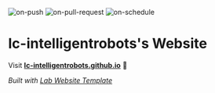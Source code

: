 
  ![on-push](../../actions/workflows/on-push.yaml/badge.svg)
  ![on-pull-request](../../actions/workflows/on-pull-request.yaml/badge.svg)
  ![on-schedule](../../actions/workflows/on-schedule.yaml/badge.svg)

  # lc-intelligentrobots's Website

  Visit **[lc-intelligentrobots.github.io](https://lc-intelligentrobots.github.io)** 🚀

  _Built with [Lab Website Template](https://greene-lab.gitbook.io/lab-website-template-docs)_
